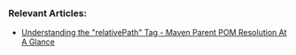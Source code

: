 ### Relevant Articles:

- [Understanding the "relativePath" Tag - Maven Parent POM Resolution At A Glance](https://www.baeldung.com/maven-relativepath)
